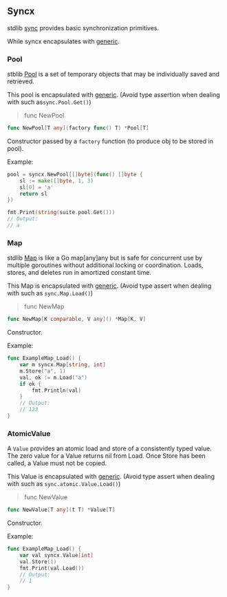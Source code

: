 ## Syncx

stdlib [sync](https://pkg.go.dev/sync#pkg-overview) provides basic synchronization primitives.

While syncx encapsulates with [generic](https://go.dev/blog/intro-generics).

### Pool

stblib [Pool](https://pkg.go.dev/sync#Pool) is a set of temporary objects that may be individually saved and retrieved.

This pool is encapsulated with [generic](https://go.dev/blog/intro-generics). (Avoid type assertion when dealing with such as`sync.Pool.Get()`)

> func NewPool

```go
func NewPool[T any](factory func() T) *Pool[T]
```

Constructor passed by a `factory` function (to produce obj to be stored in pool).

Example:

```go
pool = syncx.NewPool[[]byte](func() []byte {
	sl := make([]byte, 1, 3)
	sl[0] = 'a'
	return sl
})

fmt.Print(string(suite.pool.Get()))
// Output:
// a
```

### Map

stdlib [Map](https://pkg.go.dev/sync#Map) is like a Go map[any]any but is safe for concurrent use by multiple goroutines without additional locking or coordination. Loads, stores, and deletes run in amortized constant time.

This Map is encapsulated with [generic](https://go.dev/blog/intro-generics). (Avoid type assert when dealing with such as `sync.Map.Load()`)

> func NewMap

```go
func NewMap[K comparable, V any]() *Map[K, V]
```

Constructor.

Example:

```go
func ExampleMap_Load() {
	var m syncx.Map[string, int]
	m.Store("a", 1)
	val, ok := m.Load("a")
	if ok {
		fmt.Println(val)
	}
	// Output:
	// 123
}
```

### AtomicValue

A `Value` provides an atomic load and store of a consistently typed value. The zero value for a Value returns nil from Load. Once Store has been called, a Value must not be copied.

This Value is encapsulated with [generic](https://go.dev/blog/intro-generics). (Avoid type assert when dealing with such as `sync.atomic.Value.Load()`)

> func NewValue

```go
func NewValue[T any](t T) *Value[T]
```

Constructor.

Example:

```go
func ExampleMap_Load() {
	var val syncx.Value[int]
	val.Store(1)
    fmt.Print(val.Load())
	// Output:
	// 1
}
```

